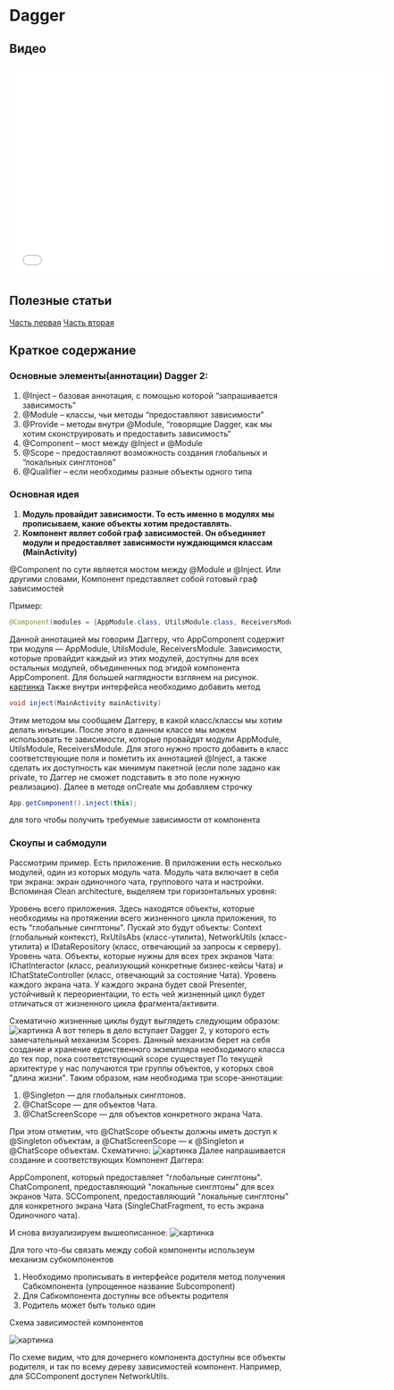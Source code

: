 # Dagger

## Видео

<iframe src="//www.youtube.com/embed/ZE8CJN3DO5U" frameborder="0" allowfullscreen width="675" height="380"></iframe> 

## Полезные статьи

[Часть первая](https://habr.com/ru/post/279125/)
[Часть вторая](https://habr.com/ru/post/279641/)

## Краткое содержание

### Основные элементы(аннотации) Dagger 2:

1. @Inject – базовая аннотация, с помощью которой “запрашивается зависимость”
2. @Module – классы, чьи методы “предоставляют зависимости”
3. @Provide – методы внутри @Module, “говорящие Dagger, как мы хотим сконструировать и предоставить зависимость“
4. @Component – мост между @Inject и @Module
5. @Scope – предоставляют возможность создания глобальных и “локальных синглтонов”
6. @Qualifier – если необходимы разные объекты одного типа

### Основная идея

1. **Модуль провайдит зависимости. То есть именно в модулях мы прописываем, какие объекты хотим предоставлять.**
2. **Компонент являет собой граф зависимостей. Он объединяет модули и предоставляет зависимости нуждающимся классам (MainActivity)**


@Component по сути является мостом между @Module и @Inject. Или другими словами, Компонент представляет собой готовый граф зависимостей

Пример:
```java
@Component(modules = {AppModule.class, UtilsModule.class, ReceiversModule.class})
```
Данной аннотацией мы говорим Даггеру, что AppComponent содержит три модуля — AppModule, UtilsModule, ReceiversModule. Зависимости, которые провайдит каждый из этих модулей, доступны для всех остальных модулей, объединенных под эгидой компонента AppComponent. Для большей наглядности взглянем на рисунок.
[картинка](https://habrastorage.org/files/37d/c8e/d26/37dc8ed26b2c495c98aa68032602f870)
Также внутри интерфейса необходимо добавить метод
```java
void inject(MainActivity mainActivity)
```
Этим методом мы сообщаем Даггеру, в какой класс/классы мы хотим делать инъекции.
После этого в данном классе мы можем использовать те зависимости, которые провайдят модули AppModule, UtilsModule, ReceiversModule. Для этого нужно просто добавить в класс соответствующие поля и пометить их аннотацией @Inject, а также сделать их доступность как минимум пакетной (если поле задано как private, то Даггер не сможет подставить в это поле нужную реализацию).
Далее в методе onCreate мы добавляем строчку
```java
App.getComponent().inject(this);
```
для того чтобы получить требуемые зависимости от компонента

### Скоупы и сабмодули

Рассмотрим пример. Есть приложение. В приложении есть несколько модулей, один из которых модуль чата. Модуль чата включает в себя три экрана: экран одиночного чата, группового чата и настройки.
Вспоминая Clean architecture, выделяем три горизонтальных уровня:

Уровень всего приложения. Здесь находятся объекты, которые необходимы на протяжении всего жизненного цикла приложения, то есть "глобальные синглтоны". Пускай это будут объекты: Context (глобальный контекст), RxUtilsAbs (класс-утилита), NetworkUtils (класс-утилита) и IDataRepository (класс, отвечающий за запросы к серверу).
Уровень чата. Объекты, которые нужны для всех трех экранов Чата: IChatInteractor (класс, реализующий конкретные бизнес-кейсы Чата) и IChatStateController (класс, отвечающий за состояние Чата).
Уровень каждого экрана чата. У каждого экрана будет свой Presenter, устойчивый к переориентации, то есть чей жизненный цикл будет отличаться от жизненного цикла фрагмента/активити.

Схематично жизненные циклы будут выглядеть следующим образом:
![картинка](https://habrastorage.org/files/c9b/793/e44/c9b793e44fc74e30a05c4d5bb56eeb5f)
А вот теперь в дело вступает Dagger 2, у которого есть замечательный механизм Scopes. Данный механизм берет на себя создание и хранение единственного экземпляра необходимого класса до тех пор, пока соответствующий scope существует
По текущей архитектуре у нас получаются три группы объектов, у которых своя "длина жизни". Таким образом, нам необходима три scope-аннотации:

1. @Singleton — для глобальных синглтонов.
2. @ChatScope — для объектов Чата.
3. @ChatScreenScope — для объектов конкретного экрана Чата.

При этом отметим, что @ChatScope объекты должны иметь доступ к @Singleton объектам, а @ChatScreenScope — к @Singleton и @ChatScope объектам.
Схематично:
![картинка](https://habrastorage.org/files/5f1/2eb/1a3/5f12eb1a3fd84350bfc78a1c1e35127b)
Далее напрашивается создание и соответствующих Компонент Даггера:

AppComponent, который предоставляет "глобальные синглтоны".
ChatComponent, предоставляющий "локальные синглтоны" для всех экранов Чата.
SCComponent, предоставляющий "локальные синглтоны" для конкретного экрана Чата (SingleChatFragment, то есть экрана Одиночного чата).

И снова визуализируем вышеописанное:
![картинка](https://habrastorage.org/files/b61/fa0/74c/b61fa074c8984c27befb1aa3ca2a30e1)

Для того что-бы связать между собой компоненты использеум механизм субкомпонентов

1. Необходимо прописывать в интерфейсе родителя метод получения Сабкомпонента (упрощенное название Subcomponent)
2. Для Сабкомпонента доступны все объекты родителя
3. Родитель может быть только один

Схема зависимостей компонентов

![картинка](https://habrastorage.org/files/877/2c1/4b1/8772c14b16c84399acd7d521341bbd5a)

По схеме видим, что для дочернего компонента доступны все объекты родителя, и так по всему дереву зависимостей компонент. Например, для SCComponent доступен NetworkUtils.
